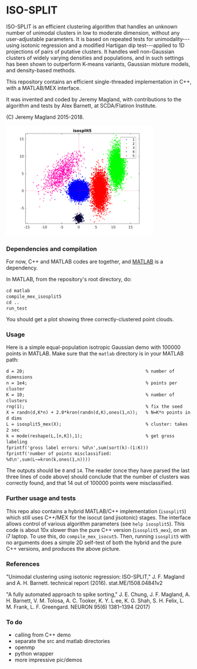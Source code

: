 # ISO-SPLIT

ISO-SPLIT is an efficient clustering algorithm that
handles an unknown number of unimodal clusters in low to moderate dimension,
without any user-adjustable parameters.
It is based on repeated tests for unimodality---using isotonic regression and a modified Hartigan dip test---applied to 1D projections of pairs of putative clusters.
It handles well non-Gaussian clusters of widely
varying densities and populations,
and in such settings has been shown to outperform K-means variants, Gaussian
mixture models, and density-based methods.

This repository contains an efficient single-threaded
implementation in C++, with a MATLAB/MEX interface.

It was invented and coded by Jeremy Magland, with contributions to the algorithm and tests by Alex Barnett, at SCDA/Flatiron Institute.

(C) Jeremy Magland 2015-2018.

<img src="images/testpic.png" width="400"/>


### Dependencies and compilation

For now, C++ and MATLAB codes are together, and [MATLAB](http://www.mathworks.com/products/matlab) is a dependency.

In MATLAB, from the repository's root directory, do:

```
cd matlab
compile_mex_isosplit5
cd ..
run_test
```

You should get a plot showing three correctly-clustered point clouds.

### Usage

Here is a simple equal-population isotropic
Gaussian demo with 100000 points in MATLAB. Make sure that the `matlab`
directory is in your MATLAB path:
```
d = 20;                                              % number of dimensions
n = 1e4;                                             % points per cluster
K = 10;                                              % number of clusters
rng(1);                                              % fix the seed
X = randn(d,K*n) + 2.0*kron(randn(d,K),ones(1,n));   % N=K*n points in d dims
L = isosplit5_mex(X);                                % cluster: takes 2 sec
k = mode(reshape(L,[n,K]),1);                        % get gross labeling
fprintf('gross label errors: %d\n',sum(sort(k)-(1:K)))
fprintf('number of points misclassified: %d\n',sum(L~=kron(k,ones(1,n))))
```

The outputs should be `0` and `14`.
The reader (once they have parsed the last three lines of code above) should
conclude that the number of clusters was correctly found, and that
14 out of 100000 points were misclassified.

### Further usage and tests

This repo also contains a hybrid MATLAB/C++ implementation (`isosplit5`)
which still uses C++/MEX for the isocut (and jisotonic) stages.
The interface allows control of various algorithm parameters
(see `help isosplit5`).
This code is about 10x slower than the pure C++ version (`isosplit5_mex`),
on an i7 laptop.
To use this, do `compile_mex_isocut5`.
Then, running `isosplit5` with no arguments does a simple
2D self-test of both the hybrid and the pure C++ versions, and produces
the above picture.

### References

"Unimodal clustering using isotonic regression: ISO-SPLIT," J. F. Magland and A. H. Barnett. technical report (2016). stat.ME/1508.04841v2

"A fully automated approach to spike sorting," J. E. Chung, J. F. Magland, A. H. Barnett, V. M. Tolosa, A. C. Tooker, K. Y. L ee, K. G. Shah, S. H. Felix, L. M. Frank, L. F. Greengard.
NEURON 95(6) 1381–1394 (2017)


### To do

* calling from C++ demo
* separate the src and matlab directories
* openmp
* python wrapper
* more impressive pic/demos
